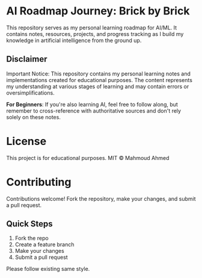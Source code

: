 # AI Roadmap Journey: Brick by Brick

This repository serves as my personal learning roadmap for AI/ML. It contains notes, resources, projects, and progress tracking as I build my knowledge in artificial intelligence from the ground up.

## Disclaimer

Important Notice: This repository contains my personal learning notes and implementations created for educational purposes. The content represents my understanding at various stages of learning and may contain errors or oversimplifications.

**For Beginners**: If you're also learning AI, feel free to follow along, but remember to cross-reference with authoritative sources and don't rely solely on these notes.

# License

This project is for educational purposes. MIT © Mahmoud Ahmed

# Contributing

Contributions welcome! Fork the repository, make your changes, and submit a pull request.

## Quick Steps

1. Fork the repo
2. Create a feature branch
3. Make your changes
4. Submit a pull request

Please follow existing same style.
